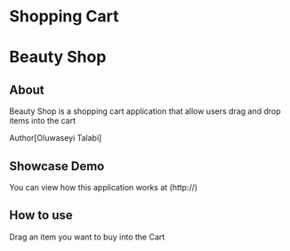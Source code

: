 Shopping Cart
=============

# Beauty Shop

## About
Beauty Shop is a shopping cart application that allow users drag and drop items into the cart

Author[Oluwaseyi Talabi]

## Showcase Demo
You can view how this application works at (http://)

## How to use
Drag an item you want to buy into the Cart





